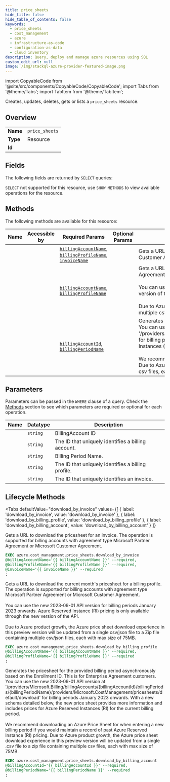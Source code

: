 ```yaml
--- 
title: price_sheets
hide_title: false
hide_table_of_contents: false
keywords:
  - price_sheets
  - cost_management
  - azure
  - infrastructure-as-code
  - configuration-as-data
  - cloud inventory
description: Query, deploy and manage azure resources using SQL
custom_edit_url: null
image: /img/stackql-azure-provider-featured-image.png
---
```


import CopyableCode from '@site/src/components/CopyableCode/CopyableCode';
import Tabs from '@theme/Tabs';
import TabItem from '@theme/TabItem';

Creates, updates, deletes, gets or lists a <code>price_sheets</code> resource.

## Overview
<table><tbody>
<tr><td><b>Name</b></td><td><code>price_sheets</code></td></tr>
<tr><td><b>Type</b></td><td>Resource</td></tr>
<tr><td><b>Id</b></td><td><CopyableCode code="azure.cost_management.price_sheets" /></td></tr>
</tbody></table>

## Fields

The following fields are returned by `SELECT` queries:

`SELECT` not supported for this resource, use `SHOW METHODS` to view available operations for the resource.


## Methods

The following methods are available for this resource:

<table>
<thead>
    <tr>
    <th>Name</th>
    <th>Accessible by</th>
    <th>Required Params</th>
    <th>Optional Params</th>
    <th>Description</th>
    </tr>
</thead>
<tbody>
<tr>
    <td><a href="#download_by_invoice"><CopyableCode code="download_by_invoice" /></a></td>
    <td><CopyableCode code="exec" /></td>
    <td><a href="#parameter-billingAccountName"><code>billingAccountName</code></a>, <a href="#parameter-billingProfileName"><code>billingProfileName</code></a>, <a href="#parameter-invoiceName"><code>invoiceName</code></a></td>
    <td></td>
    <td>Gets a URL to download the pricesheet for an invoice. The operation is supported for billing accounts with agreement type Microsoft Partner Agreement or Microsoft Customer Agreement.</td>
</tr>
<tr>
    <td><a href="#download_by_billing_profile"><CopyableCode code="download_by_billing_profile" /></a></td>
    <td><CopyableCode code="exec" /></td>
    <td><a href="#parameter-billingAccountName"><code>billingAccountName</code></a>, <a href="#parameter-billingProfileName"><code>billingProfileName</code></a></td>
    <td></td>
    <td>Gets a URL to download the current month's pricesheet for a billing profile. The operation is supported for billing accounts with agreement type Microsoft Partner Agreement or Microsoft Customer Agreement.<br /> <br /> You can use the new 2023-09-01 API version for billing periods January 2023 onwards. Azure Reserved Instance (RI) pricing is only available through the new version of the API. <br /> <br /> Due to Azure product growth, the Azure price sheet download experience in this preview version will be updated from a single csv/json file to a Zip file containing multiple csv/json files, each with max size of 75MB.</td>
</tr>
<tr>
    <td><a href="#download_by_billing_account"><CopyableCode code="download_by_billing_account" /></a></td>
    <td><CopyableCode code="exec" /></td>
    <td><a href="#parameter-billingAccountId"><code>billingAccountId</code></a>, <a href="#parameter-billingPeriodName"><code>billingPeriodName</code></a></td>
    <td></td>
    <td>Generates the pricesheet for the provided billing period asynchronously based on the Enrollment ID. This is for Enterprise Agreement customers. <br /> You can use the new 2023-09-01 API version at '/providers/Microsoft.Billing/billingAccounts/&#123;billingAccountId&#125;/billingPeriods/&#123;billingPeriodName&#125;/providers/Microsoft.CostManagement/pricesheets/default/download' for billing periods January 2023 onwards. With a new schema detailed below, the new price sheet provides more information and includes prices for Azure Reserved Instances (RI) for the current billing period.<br /> <br /> We recommend downloading an Azure Price Sheet for when entering a new billing period if you would maintain a record of past Azure Reserved Instance (RI) pricing. Due to Azure product growth, the Azure price sheet download experience in this preview version will be updated from a single .csv file to a zip file containing multiple csv files, each with max size of 75MB.</td>
</tr>
</tbody>
</table>

## Parameters

Parameters can be passed in the `WHERE` clause of a query. Check the [Methods](#methods) section to see which parameters are required or optional for each operation.

<table>
<thead>
    <tr>
    <th>Name</th>
    <th>Datatype</th>
    <th>Description</th>
    </tr>
</thead>
<tbody>
<tr id="parameter-billingAccountId">
    <td><CopyableCode code="billingAccountId" /></td>
    <td><code>string</code></td>
    <td>BillingAccount ID</td>
</tr>
<tr id="parameter-billingAccountName">
    <td><CopyableCode code="billingAccountName" /></td>
    <td><code>string</code></td>
    <td>The ID that uniquely identifies a billing account.</td>
</tr>
<tr id="parameter-billingPeriodName">
    <td><CopyableCode code="billingPeriodName" /></td>
    <td><code>string</code></td>
    <td>Billing Period Name.</td>
</tr>
<tr id="parameter-billingProfileName">
    <td><CopyableCode code="billingProfileName" /></td>
    <td><code>string</code></td>
    <td>The ID that uniquely identifies a billing profile.</td>
</tr>
<tr id="parameter-invoiceName">
    <td><CopyableCode code="invoiceName" /></td>
    <td><code>string</code></td>
    <td>The ID that uniquely identifies an invoice.</td>
</tr>
</tbody>
</table>

## Lifecycle Methods

<Tabs
    defaultValue="download_by_invoice"
    values={[
        { label: 'download_by_invoice', value: 'download_by_invoice' },
        { label: 'download_by_billing_profile', value: 'download_by_billing_profile' },
        { label: 'download_by_billing_account', value: 'download_by_billing_account' }
    ]}
>
<TabItem value="download_by_invoice">

Gets a URL to download the pricesheet for an invoice. The operation is supported for billing accounts with agreement type Microsoft Partner Agreement or Microsoft Customer Agreement.

```sql
EXEC azure.cost_management.price_sheets.download_by_invoice 
@billingAccountName='{{ billingAccountName }}' --required, 
@billingProfileName='{{ billingProfileName }}' --required, 
@invoiceName='{{ invoiceName }}' --required
;
```
</TabItem>
<TabItem value="download_by_billing_profile">

Gets a URL to download the current month's pricesheet for a billing profile. The operation is supported for billing accounts with agreement type Microsoft Partner Agreement or Microsoft Customer Agreement.<br /> <br /> You can use the new 2023-09-01 API version for billing periods January 2023 onwards. Azure Reserved Instance (RI) pricing is only available through the new version of the API. <br /> <br /> Due to Azure product growth, the Azure price sheet download experience in this preview version will be updated from a single csv/json file to a Zip file containing multiple csv/json files, each with max size of 75MB.

```sql
EXEC azure.cost_management.price_sheets.download_by_billing_profile 
@billingAccountName='{{ billingAccountName }}' --required, 
@billingProfileName='{{ billingProfileName }}' --required
;
```
</TabItem>
<TabItem value="download_by_billing_account">

Generates the pricesheet for the provided billing period asynchronously based on the Enrollment ID. This is for Enterprise Agreement customers. <br /> You can use the new 2023-09-01 API version at '/providers/Microsoft.Billing/billingAccounts/&#123;billingAccountId&#125;/billingPeriods/&#123;billingPeriodName&#125;/providers/Microsoft.CostManagement/pricesheets/default/download' for billing periods January 2023 onwards. With a new schema detailed below, the new price sheet provides more information and includes prices for Azure Reserved Instances (RI) for the current billing period.<br /> <br /> We recommend downloading an Azure Price Sheet for when entering a new billing period if you would maintain a record of past Azure Reserved Instance (RI) pricing. Due to Azure product growth, the Azure price sheet download experience in this preview version will be updated from a single .csv file to a zip file containing multiple csv files, each with max size of 75MB.

```sql
EXEC azure.cost_management.price_sheets.download_by_billing_account 
@billingAccountId='{{ billingAccountId }}' --required, 
@billingPeriodName='{{ billingPeriodName }}' --required
;
```
</TabItem>
</Tabs>
